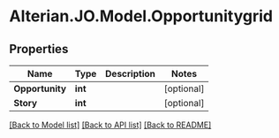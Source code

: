# Alterian.JO.Model.Opportunitygrid

## Properties

Name | Type | Description | Notes
------------ | ------------- | ------------- | -------------
**Opportunity** | **int** |  | [optional] 
**Story** | **int** |  | [optional] 

[[Back to Model list]](../README.md#documentation-for-models) [[Back to API list]](../README.md#documentation-for-api-endpoints) [[Back to README]](../README.md)

